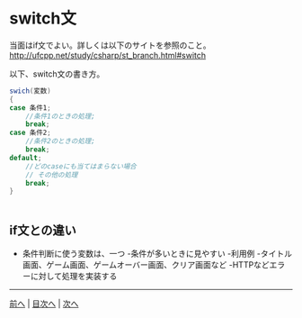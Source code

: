 # switch文
当面はif文でよい。詳しくは以下のサイトを参照のこと。
http://ufcpp.net/study/csharp/st_branch.html#switch

以下、switch文の書き方。

```cs
swich(変数)
{
case 条件1;
    //条件1のときの処理;
    break;
case 条件2;
    //条件2のときの処理;
    break;
default;
    //どのcaseにも当てはまらない場合
    // その他の処理
    break;
}
    
```
## if文との違い
- 条件判断に使う変数は、一つ
-条件が多いときに見やすい
-利用例
 -タイトル画面、ゲーム画面、ゲームオーバー画面、クリア画面など
 -HTTPなどエラーに対して処理を実装する
---

[前へ](08.md) | [目次へ](README.md#%E7%9B%AE%E6%AC%A1) | [次へ](10.md)
